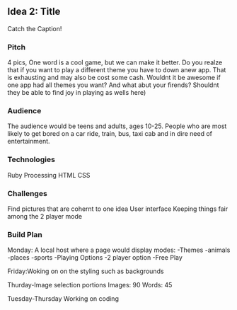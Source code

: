 ## Idea 2: Title
Catch the Caption!
### Pitch
4 pics, One word is a cool game, but we can make it better. Do you realze that if you want to play a different theme you have to down anew app. That is exhausting and may also be cost some cash. Wouldnt it be awesome if one app had all themes you want? And what abut your firends? Shouldnt they be able to find joy in playing as wells here)

### Audience
The audience would  be teens and adults, ages 10-25. People who are most likely to get bored on a car ride, train, bus, taxi cab and in dire need of entertainment.

### Technologies
Ruby Processing
HTML
CSS

### Challenges
Find pictures that are cohernt to one idea
User interface
Keeping things fair among the 2 player mode

### Build Plan
Monday: A local host where a page would display modes:
-Themes
 -animals
 -places
 -sports
-Playing Options
  -2 player option
  -Free Play

Friday:Woking on on the styling such as backgrounds

Thurday-Image selection portions
Images: 90
Words: 45

Tuesday-Thursday
Working on coding